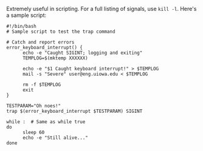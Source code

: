 Extremely useful in scripting. For a full listing of signals, use
`kill -l`. Here's a sample script:

    #!/bin/bash
    # Sample script to test the trap command

    # Catch and report errors
    error_keyboard_interrupt() {
          echo -e "Caught SIGINT; logging and exiting"
          TEMPLOG=$(mktemp XXXXXX)

          echo -e "$1 Caught keyboard interrupt!" > $TEMPLOG
          mail -s "Severe" user@eng.uiowa.edu < $TEMPLOG

          rm -f $TEMPLOG
          exit
    }

    TESTPARAM="Oh noes!"
    trap $(error_keyboard_interrupt $TESTPARAM) SIGINT

    while :  # Same as while true
    do
          sleep 60
          echo -e "Still alive..."
    done



